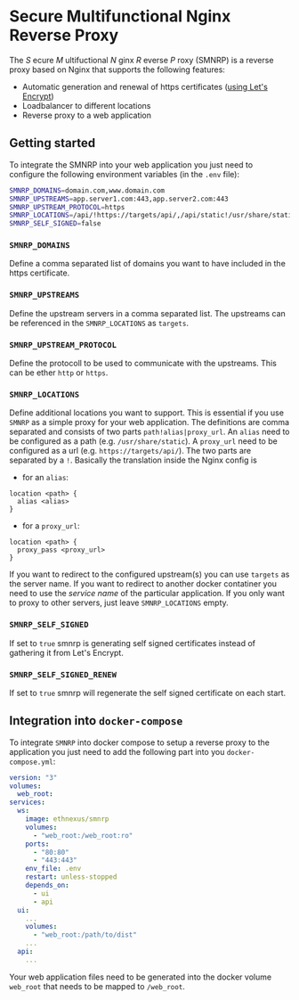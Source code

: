 # Secure Multifunctional Nginx Reverse Proxy

The _S_ ecure _M_ ultifuctional _N_ ginx _R_ everse _P_ roxy (SMNRP) is a reverse proxy based on Nginx that supports the following features:

- Automatic generation and renewal of https certificates ([using Let's Encrypt](https://letsencrypt.org/))
- Loadbalancer to different locations
- Reverse proxy to a web application

## Getting started

To integrate the SMNRP into your web application you just need to configure the following environment variables (in the `.env` file):

```bash
SMNRP_DOMAINS=domain.com,www.domain.com
SMNRP_UPSTREAMS=app.server1.com:443,app.server2.com:443
SMNRP_UPSTREAM_PROTOCOL=https
SMNRP_LOCATIONS=/api/!https://targets/api/,/api/static!/usr/share/static
SMNRP_SELF_SIGNED=false
```

### `SMNRP_DOMAINS`

Define a comma separated list of domains you want to have included in the https certificate.

### `SMNRP_UPSTREAMS`

Define the upstream servers in a comma separated list. The upstreams can be referenced in the `SMNRP_LOCATIONS` as `targets`.

### `SMNRP_UPSTREAM_PROTOCOL`

Define the protocoll to be used to communicate with the upstreams. This can be ether `http` or `https`.

### `SMNRP_LOCATIONS`

Define additional locations you want to support. This is essential if you use `SMNRP` as a simple proxy for your web application. The definitions are comma separated and consists of two parts `path!alias|proxy_url`. An `alias` need to be configured as a path (e.g. `/usr/share/static`). A `proxy_url` need to be configured as a url (e.g. `https://targets/api/`). The two parts are separated by a `!`. 
Basically the translation inside the Nginx config is

- for an `alias`:

```nginx
location <path> {
  alias <alias>
}
```

- for a `proxy_url`:

```nginx
location <path> {
  proxy_pass <proxy_url>
}
```

If you want to redirect to the configured upstream(s) you can use `targets` as the server name. If you want to redirect to another docker contatiner you need to use the _service name_ of the particular application.
If you only want to proxy to other servers, just leave `SMNRP_LOCATIONS` empty.

### `SMNRP_SELF_SIGNED`

If set to `true` smnrp is generating self signed certificates instead of gathering it from Let's Encrypt.

### `SMNRP_SELF_SIGNED_RENEW`

If set to `true` smnrp will regenerate the self signed certificate on each start.

## Integration into `docker-compose`

To integrate `SMNRP` into docker compose to setup a reverse proxy to the application you just need to add the following part into you `docker-compose.yml`:

```yaml
version: "3"
volumes:
  web_root:
services:
  ws:
    image: ethnexus/smnrp
    volumes: 
      - "web_root:/web_root:ro"
    ports:
      - "80:80"
      - "443:443"
    env_file: .env
    restart: unless-stopped
    depends_on:
      - ui
      - api
  ui:
    ...
    volumes:
      - "web_root:/path/to/dist"
    ...
  api:
    ...
```

Your web application files need to be generated into the docker volume `web_root` that needs to be mapped to `/web_root`.
